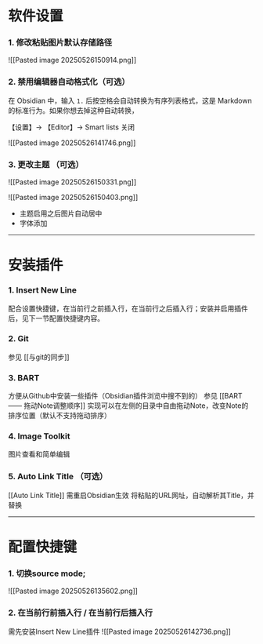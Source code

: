 
# 软件设置

### 1. 修改粘贴图片默认存储路径
![[Pasted image 20250526150914.png]]

### 2. 禁用编辑器自动格式化（可选）

 在 Obsidian 中，输入 `1.` 后按空格会自动转换为有序列表格式，这是 Markdown 的标准行为。如果你想去掉这种自动转换，

【设置】-> 【Editor】-> Smart lists 关闭

![[Pasted image 20250526141746.png]]


### 3. 更改主题 （可选）
![[Pasted image 20250526150331.png]]

![[Pasted image 20250526150403.png]]

- 主题启用之后图片自动居中
- 字体添加
---


# 安装插件
### 1.   Insert New Line
配合设置快捷键，在当前行之前插入行，在当前行之后插入行；安装并启用插件后，见下一节配置快捷键内容。

### 2. Git 
参见 [[与git的同步]]

### 3. BART 
方便从Github中安装一些插件（Obsidian插件浏览中搜不到的）
参见 [[BART —— 拖动Note调整顺序]] 实现可以在左侧的目录中自由拖动Note，改变Note的排序位置（默认不支持拖动排序）

### 4. Image Toolkit
图片查看和简单编辑

### 5. Auto Link Title （可选）
[[Auto Link Title]] 需重启Obsidian生效
将粘贴的URL网址，自动解析其Title，并替换


---
# 配置快捷键

### 1. 切换source mode;
![[Pasted image 20250526135602.png]]

### 2. 在当前行前插入行 / 在当前行后插入行
需先安装Insert New Line插件
![[Pasted image 20250526142736.png]]

